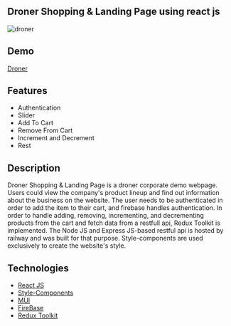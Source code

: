 ## Droner Shopping & Landing Page using react js

<img src="https://res.cloudinary.com/ghazni/image/upload/v1678157200/Screenshot_2023-03-07_at_10-44-47_Drone_Clone_q1ffit.png" alt="droner"/>

## Demo

[Droner](https://milad-drone.netlify.app/)

## Features

- Authentication
- Slider
- Add To Cart
- Remove From Cart
- Increment and Decrement 
- Rest


## Description

Droner Shopping & Landing Page is a droner corporate demo webpage. Users could view the company's product lineup and find out information about the business on the website. The user needs to be authenticated in order to add the item to their cart, and firebase handles authentication. In order to handle adding, removing, incrementing, and decrementing products from the cart and fetch data from a restfull api, Redux Toolkit is implemented. The Node JS and Express JS-based restful api is hosted by railway and was built for that purpose. Style-components are used exclusively to create the website's style.


## Technologies
- [React JS](https://reactjs.org/docs/getting-started.html)
- [Style-Components](https://styled-components.com/)
- [MUI](https://mui.com/)
- [FireBase](https://firebase.google.com/?hl=id)
- [Redux Toolkit](https://redux-toolkit.js.org/)

